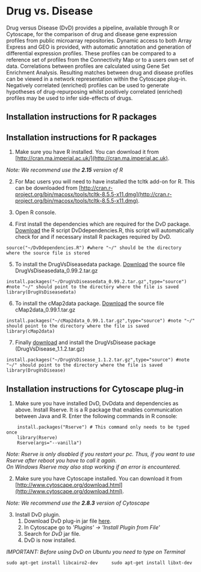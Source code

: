 # Drug vs. Disease

Drug versus Disease (DvD) provides a pipeline, available through R or Cytoscape, for the comparison of drug and disease gene expression profiles from public microarray repositories. Dynamic access to both Array Express and GEO is provided, with automatic annotation and generation of differential expression profiles. These profiles can be compared to a reference set of profiles from the Connectivity Map or to a users own set of data. Correlations between profiles are calculated using Gene Set Enrichment Analysis. Resulting matches between drug and disease profiles can be viewed in a network representation within the Cytoscape plug-in. Negatively correlated (enriched) profiles can be used to generate hypotheses of drug-repurposing whilst positively correlated (enriched) profiles may be used to infer side-effects of drugs.

## Installation instructions for R packages

## Installation instructions for R packages

1.  Make sure you have R installed. You can download it from [http://cran.ma.imperial.ac.uk/](http://cran.ma.imperial.ac.uk).

_Note: We recommend use the **2.15** version of R_

2.  For Mac users you will need to have installed the tcltk add-on for R. This can be downloaded from [http://cran.r-project.org/bin/macosx/tools/tcltk-8.5.5-x11.dmg](http://cran.r-project.org/bin/macosx/tools/tcltk-8.5.5-x11.dmg).

3.  Open R console.

4.  First install the dependencies which are required for the DvD package. [Download](data/DvDdependencies.R)[](#Downloads) the R script DvDdependencies.R, this script will automatically check for and if necessary install R packages required by DvD.

```{R}
source("~/DvDdependencies.R") #where "~/" should be the directory where the source file is stored
```

5. To install the DrugVsDiseasedata package. [Download](data/DrugVsDiseasedata_0.99.2.tar.gz)[](#Downloads) the source file DrugVsDiseasedata_0.99.2.tar.gz

```{R}
install.packages("~/DrugVsDiseasedata_0.99.2.tar.gz",type="source") #note "~/" should point to the directory where the file is saved
library(DrugVsDiseasedata)
```

6. To install the cMap2data package. [Download](data/cMap2data_0.99.1.tar.gz)[](#Downloads) the source file cMap2data_0.99.1.tar.gz

```{R}
install.packages("~/cMap2data_0.99.1.tar.gz",type="source") #note "~/" should point to the directory where the file is saved
library(cMap2data) 
```

7.  Finally [download](data/DrugVsDisease_1.1.2.tar.gz)[](#Downloads) and install the DrugVsDisease package (DrugVsDisease_1.1.2.tar.gz)

```{R}
install.packages("~/DrugVsDisease_1.1.2.tar.gz",type="source") #note "~/" should point to the directory where the file is saved
library(DrugVsDisease)
```

## Installation instructions for Cytoscape plug-in

1.  Make sure you have installed DvD, DvDdata and dependencies as above. Install Rserve. It is a R package that enables communication between Java and R. Enter the following commands in R console:  
```{R}
    install.packages("Rserve") # This command only needs to be typed once
    library(Rserve)
    Rserve(args="--vanilla")
```

_Note: Rserve is only disabled if you restart your pc. Thus, if you want to use Rserve after reboot you have to call it again._  
_On Windows Rserve may also stop working if an error is encountered._  

2.  Make sure you have Cytoscape installed. You can download it from [http://www.cytoscape.org/download.html](http://www.cytoscape.org/download.html).

_Note: We recommend use the **2.8.3** version of Cytoscape_

3.  Install DvD plugin.
    1.  Download DvD plug-in jar file [here](data/dvd.jar).
    2.  In Cytoscape go to _'Plugins' -> 'Install Plugin from File'_
    3.  Search for _DvD_ jar file.
    4.  DvD is now installed.
    
_IMPORTANT: Before using DvD on Ubuntu you need to type on Terminal_

 ```
 sudo apt-get install libcairo2-dev 	sudo apt-get install libxt-dev
 ```
